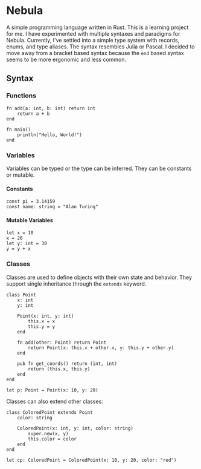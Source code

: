 # Nebula

A simple programming language written in Rust. This is a learning project for me. I have experimented with multiple syntaxes and paradigms for Nebula. Currently,
I've settled into a simple type system with records, enums, and type aliases. The syntax resembles Julia or Pascal. I decided to move away from a bracket based syntax because the `end` based syntax seems to be more ergonomic and less common. 

## Syntax

### Functions

```
fn add(a: int, b: int) return int
    return a + b
end
```

```
fn main()
    println("Hello, World!")
end
```

### Variables
Variables can be typed or the type can be inferred. They can be constants or mutable.
#### Constants

```
const pi = 3.14159
const name: string = "Alan Turing"
```

#### Mutable Variables

```
let x = 10
x = 20
let y: int = 30
y = y + x
```

### Classes
Classes are used to define objects with their own state and behavior. They support single inheritance through the `extends` keyword.

```
class Point
    x: int
    y: int

    Point(x: int, y: int)
        this.x = x
        this.y = y
    end

    fn add(other: Point) return Point
        return Point(x: this.x + other.x, y: this.y + other.y)
    end

    pub fn get_coords() return (int, int)
        return (this.x, this.y)
    end
end

let p: Point = Point(x: 10, y: 20)
```

Classes can also extend other classes:

```
class ColoredPoint extends Point
    color: string

    ColoredPoint(x: int, y: int, color: string)
        super.new(x, y)
        this.color = color
    end
end

let cp: ColoredPoint = ColoredPoint(x: 10, y: 20, color: "red")
```